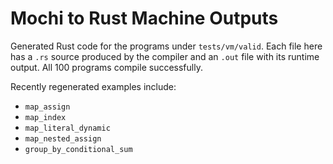 # Mochi to Rust Machine Outputs

Generated Rust code for the programs under `tests/vm/valid`. Each file here has
a `.rs` source produced by the compiler and an `.out` file with its runtime
output. All 100 programs compile successfully.

Recently regenerated examples include:
- `map_assign`
- `map_index`
- `map_literal_dynamic`
- `map_nested_assign`
- `group_by_conditional_sum`
